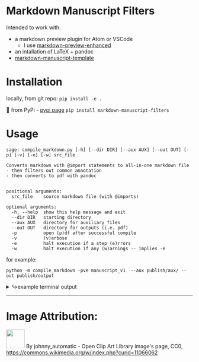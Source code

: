 # Markdown Manuscript Filters
Intended to work with: 
- a markdown preview plugin for Atom or VSCode 
  - I use [markdown-preview-enhanced]()
- an intallation of LaTeX + pandoc 
- [markdown-manuscript-template]()

# Installation 
locally, from git repo:
`pip install -e .`

🚧 
from PyPi - [pypi page](https://pypi.org/project/markdown-manuscript-filters/)
`pip install markdown-manuscript-filters`


# Usage 
```
sage: compile_markdown.py [-h] [--dir DIR] [--aux AUX] [--out OUT] [-p] [-v] [-e] [-w] src_file

Converts markdown with @import statements to all-in-one markdown file
- then filters out common annotation
- then converts to pdf with pandoc


positional arguments:
  src_file    source markdown file (with @imports)

optional arguments:
  -h, --help  show this help message and exit
  --dir DIR   starting directory
  --aux AUX   directory for auxiliary files
  --out OUT   directory for outputs (i.e. pdf)
  -p          open (p)df after successful compile
  -v          (v)erbose
  -e          halt execution if a step (e)rrors
  -w          halt execution if any (w)arnings -- implies -e
```

for example:
```
python -m compile_markdown -pve manuscript_v1  --aux publish/aux/ --out publish/output
```
<details><summary>↪example terminal output</summary>

```
.. compiling @imports ..
importing: 1_introduction.md
importing: 2_methods.md
importing: 3_results.md
writing compiled file to : tests/publish/aux/mv1_out.md
.. re-adding yaml ..
.. re-adding yaml, again ..
.. undoing line wrap ..
☼☼ PDF export complete ☼☼
☼☼ available at tests/publish/output/manuscript_v1.pdf ☼☼
```
</details>

---
# Image Attribution:

<img src="tests/Pan_flute.svg" height=50></img>
By johnny_automatic - Open Clip Art Library image's page, CC0, https://commons.wikimedia.org/w/index.php?curid=11066062

